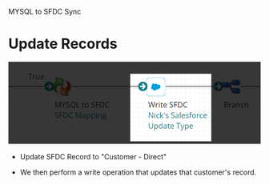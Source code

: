 MYSQL to SFDC Sync
# Update Records

<img src="./images/20220727143456.png" class="img-right">

- Update SFDC Record to "Customer - Direct"

<aside class="notes">
<ul>
<li>We then perform a write operation that updates that customer's record.</li>
</ul>
</aside>